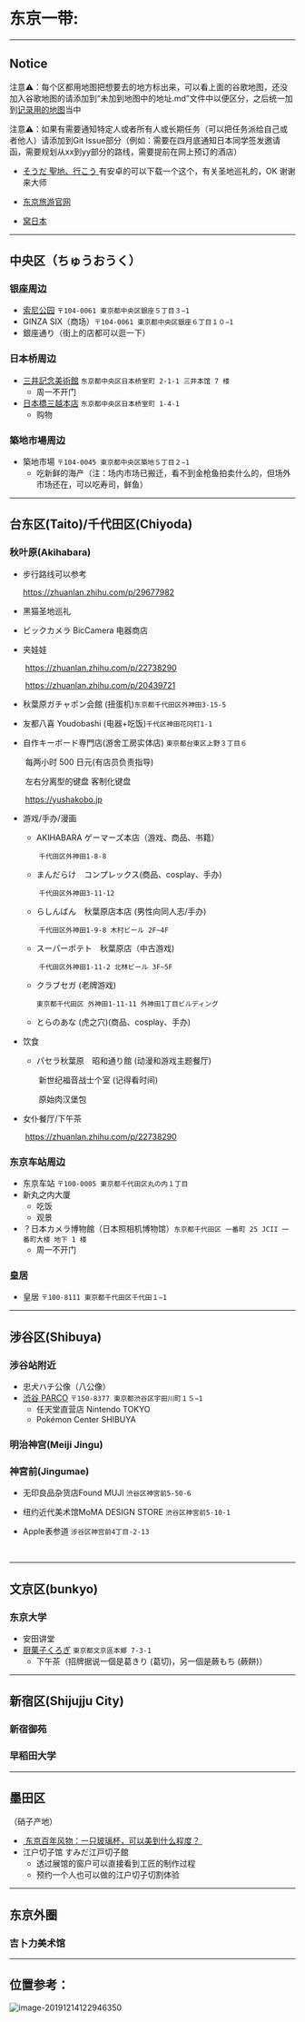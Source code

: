 # 东京一带:

---

## Notice 

注意⚠️：每个区都用地图把想要去的地方标出来，可以看上面的谷歌地图，还没加入谷歌地图的请添加到“未加到地图中的地址.md”文件中以便区分，之后统一加到[记录用的地图][4]当中

注意⚠️：如果有需要通知特定人或者所有人或长期任务（可以把任务派给自己或者他人）请添加到Git Issue部分（例如：需要在四月底通知日本同学签发邀请函，需要规划从xx到yy部分的路线，需要提前在网上预订的酒店）

- [そうだ 聖地、行こう ][1]有安卓的可以下载一个这个，有关圣地巡礼的，OK 谢谢来大师

- [东京旅游官网][2]

- [窝日本][3]

---

## 中央区（ちゅうおうく）

### 银座周边
* [索尼公园][5] `〒104-0061 東京都中央区銀座５丁目３−1`
* GINZA SIX（商场）`〒104-0061 東京都中央区銀座６丁目１０−1`
* 銀座通り（街上的店都可以逛一下）

### 日本桥周边
* [三井記念美術館][6] `东京都中央区日本桥室町 2-1-1 三井本馆 7 楼`
	* 周一不开门
* [日本橋三越本店][7] `东京都中央区日本桥室町 1-4-1`
	* 购物
### 築地市場周边
* 築地市場 `〒104-0045 東京都中央区築地５丁目２−1`
	* 吃新鲜的海产（注：场内市场已搬迁，看不到金枪鱼拍卖什么的，但场外市场还在，可以吃寿司，鲜鱼）



---

## 台东区(Taito)/千代田区(Chiyoda)

### 秋叶原(Akihabara)

* 步行路线可以参考

	https://zhuanlan.zhihu.com/p/29677982

- 黑猫圣地巡礼

- ビックカメラ BicCamera 电器商店

- 夹娃娃

	​	https://zhuanlan.zhihu.com/p/22738290

	​	https://zhuanlan.zhihu.com/p/20439721

- 秋葉原ガチャポン会館 (扭蛋机)`东京都千代田区外神田3-15-5`

- 友都八喜 Youdobashi (电器+吃饭)`千代区神田花冈钉1-1`

- 自作キーボード専門店(游舍工房实体店) `東京都台東区上野３丁目６`

	​	每两小时 500 日元(有店员负责指导)

	​	左右分离型的键盘 客制化键盘

	​	https://yushakobo.jp

- 游戏/手办/漫画

	- AKIHABARA ゲーマーズ本店（游戏、商品、书籍）

		​	`千代田区外神田1-8-8`

	- まんだらけ　コンプレックス(商品、cosplay、手办)

		​	`千代田区外神田3-11-12`

	- らしんばん　秋葉原店本店 (男性向同人志/手办)

		​	`千代田区外神田1-9-8 木村ビール 2F~4F`

	- スーパーポテト　秋葉原店（中古游戏)

		​	`千代田区外神田1-11-2 北林ビール 3F~5F`

	- クラブセガ (老牌游戏)

		​	`東京都千代田区 外神田1-11-11 外神田1丁目ビルディング`

	* とらのあな (虎之穴)(商品、cosplay、手办)

- 饮食

	- パセラ秋葉原　昭和通り館 (动漫和游戏主题餐厅)

		​	新世纪福音战士个室 (记得看时间)

		​	原始肉汉堡包

- 女仆餐厅/下午茶

	​	https://zhuanlan.zhihu.com/p/22738290

### 东京车站周边
* 东京车站 `〒100-0005 東京都千代田区丸の内１丁目`
* 新丸之内大厦
	* 吃饭
	* 观景
* ？日本カメラ博物館（日本照相机博物馆）`东京都千代田区 一番町 25 JCII 一番町大楼 地下 1 楼`
	* 周一不开门
### 皇居
* 皇居 `〒100-8111 東京都千代田区千代田１−1`



---


## 涉谷区(Shibuya)

### 涉谷站附近
* 忠犬ハチ公像（八公像）
* [渋谷 PARCO][8] `〒150-8377 東京都渋谷区宇田川町１５−1`
	* 任天堂直营店 Nintendo TOKYO
	* Pokémon Center SHIBUYA

### 明治神宫(Meiji Jingu)

### 神宮前(Jingumae)

* 无印良品杂货店Found MUJI `渋谷区神宮前5-50-6`

* 纽约近代美术馆MoMA DESIGN STORE  `渋谷区神宮前5-10-1`

* Apple表参道 `涉谷区神宫前4丁目-2-13` 

	​	

---

## 文京区(bunkyo)

### 东京大学
* 安田讲堂
* [厨菓子くろぎ][9] `東京都文京區本鄉 7-3-1`
	* 下午茶（招牌据说一個是葛きり (葛切)，另一個是蕨もち (蕨餅)）



---

## 新宿区(Shijujju City)

### 新宿御苑

### 早稻田大学



---

## 墨田区

（硝子产地）

- [ 东京百年风物：一只玻璃杯，可以美到什么程度？ ][10]
- 江户切子馆 すみだ江戸切子館
	- 透过展馆的窗户可以直接看到工匠的制作过程 
	- 预约一个人也可以做的江户切子切割体验

---

## 东京外圈

### 吉卜力美术馆



---

## 位置参考：

![image-20191214122946350][image-1]











[1]:	https://play.google.com/store/apps/details?id=com.goodclues.ssi&hl=ja
[2]:	https://www.gotokyo.org/cn/index.html
[3]:	https://wow-japan.com/
[4]:	https://drive.google.com/open?id=1dLZIDPDTCEggfbseCkc7ACiNJ22XU7Aw&usp=sharing
[5]:	https://www.ginzasonypark.jp/e/
[6]:	http://www.mitsui-museum.jp/
[7]:	https://www.mitsukoshi.mistore.jp/nihombashi.html
[8]:	shibuya.parco.jp
[9]:	http://www.wagashi-kurogi.co.jp/
[10]:	http://www.sohu.com/a/299360318_611314

[image-1]:	https://tva1.sinaimg.cn/large/006tNbRwly1g9w53a65pwj30xe0nikjl.jpg